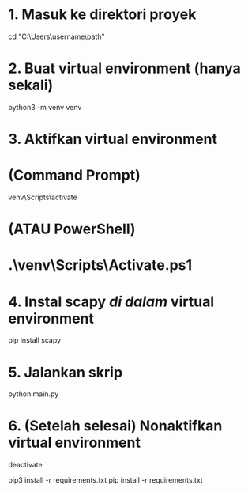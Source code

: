 # 1. Masuk ke direktori proyek
cd "C:\Users\username\path\"

# 2. Buat virtual environment (hanya sekali)
python3 -m venv venv

# 3. Aktifkan virtual environment
#   (Command Prompt)
venv\Scripts\activate
#   (ATAU PowerShell)
# .\venv\Scripts\Activate.ps1

# 4. Instal scapy *di dalam* virtual environment
pip install scapy

# 5. Jalankan skrip
python main.py

# 6. (Setelah selesai) Nonaktifkan virtual environment
deactivate

pip3 install -r requirements.txt
pip install -r requirements.txt
